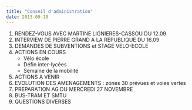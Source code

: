 ```yaml
---
title: "Conseil d'administration"
date: 2013-09-18
---
```


1. RENDEZ-VOUS AVEC MARTINE LIGNIERES-CASSOU DU 12.09
2. INTERVIEW DE PIERRE GRAND A LA REPUBLIQUE DU 16.09
3. DEMANDES DE SUBVENTIONS et STAGE VELO-ECOLE
4. ACTIONS EN COURS
   * Vélo école
   * Défin inter-lycées
   * Semaine de la mobilité
5. ACTIONS A VENIR
6. EVOLUTION DES AMENAGEMENTS : zones 30 prévues et voies vertes
7. PREPARATION AG DU MERCREDI 27 NOVEMBRE
8. BUS-TRAM ET SMTU
9. QUESTIONS DIVERSES


